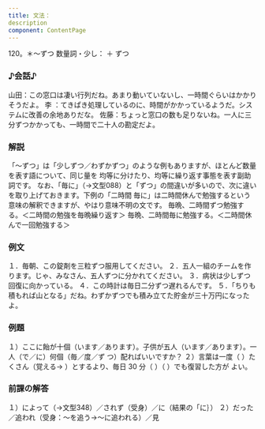 ```yaml
---
title: 文法：
description
component: ContentPage
---
```



120。＊～ずつ
数量詞・少し： ＋ ずつ
### ♪会話♪
山田：この窓口は凄い行列だね。あまり動いていないし、一時間ぐらいはかかりそうだよ。
李 ：てきぱき処理しているのに、時間がかかっているようだ。システムに改善の余地ありだな。 佐藤：ちょっと窓口の数も足りないね。一人に三分ずつかかっても、一時間で二十人の勘定だよ。
### 解説
「～ずつ」は「少しずつ／わずかずつ」のような例もありますが、ほとんど数量を表す語について、同じ量を 均等に分けたり、均等に繰り返す事態を表す副助詞です。
なお、「毎に」（→文型088）と「ずつ」の間違いが多いので、次に違いを取り上げておきます。下例の「二時間 毎に」は二時間休んで勉強するという意味の解釈できますが、やはり意味不明の文です。
毎晩、二時間ずつ勉強する。＜二時間の勉強を毎晩繰り返す＞ 毎晩、二時間毎に勉強する。＜二時間休んで一回勉強する＞
### 例文
１．毎朝、この錠剤を三粒ずつ服用してください。
２．五人一組のチームを作ります。じゃ、みなさん、五人ずつに分かれてください。
３．病状は少しずつ回復に向かっている。
４．この時計は毎日二分ずつ遅れるんです。
５．「ちりも積もれば山となる」だね。わずかずつでも積み立てた貯金が三十万円になったよ。
### 例題
１）ここに飴が十個（います／あります）。子供が五人（います／あります）。一人（で／に）何個（毎／度／ず
つ）配ればいいですか？
２）言葉は一度（ ）たくさん（覚える→ ）とするより、毎日 30 分（ ）（ ）でも復習した方が よい。
### 前課の解答
１）によって（→文型348）／されず（受身）／に（結果の「に｝）
２）だった／追われ（受身：～を追う→～に追われる）／見
